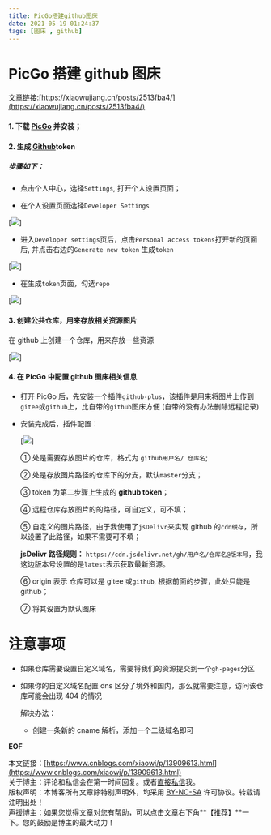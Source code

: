 ```yaml
---
title: PicGo搭建github图床
date: 2021-05-19 01:24:37
tags: [图床 , github]
---
```



PicGo 搭建 github 图床
==================

文章链接:[https://xiaowujiang.cn/posts/2513fba4/](https://xiaowujiang.cn/posts/2513fba4/)

#### 1. 下载 [PicGo](https://github.com/Molunerfinn/PicGo/releases) 并安装；

#### 2. 生成 [Github](https://github.com/)token

##### 步骤如下：

*   点击个人中心，选择`Settings`, 打开个人设置页面；

*   在个人设置页面选择`Developer Settings`

[![](https://cdn.jsdelivr.net/gh/wklesss/picture@latest/img/20210519011957.png)]

*   进入`Developer settings`页后，点击`Personal access tokens`打开新的页面后, 并点击右边的`Generate new token` 生成`token`

[![](https://cdn.jsdelivr.net/gh/wklesss/picture@latest/img/20210519012111.png)]

*   在生成`token`页面，勾选`repo`

[![](https://cdn.jsdelivr.net/gh/wklesss/picture@latest/img/20210519012126.png)]

#### 3. 创建公共仓库，用来存放相关资源图片

 在 github 上创建一个仓库，用来存放一些资源

[![](https://cdn.jsdelivr.net/gh/wklesss/picture@latest/img/20210519012144.png)]

#### 4. 在 PicGo 中配置 github 图床相关信息

* 打开 PicGo 后，先安装一个插件`github-plus`，该插件是用来将图片上传到`gitee`或`github`上，比自带的`github`图床方便 (自带的没有办法删除远程记录)

* 安装完成后，插件配置：

  [![](https://cdn.jsdelivr.net/gh/wklesss/picture@latest/img/20210519012158.png)]

  ① 处是需要存放图片的仓库，格式为 `github用户名/ 仓库名`;

  ② 处是存放图片路径的仓库下的分支，默认`master`分支；

  ③ token 为第二步骤上生成的 **github token**；

  ④ 远程仓库存放图片的的路径，可自定义，可不填；

  ⑤ 自定义的图片路径，由于我使用了`jsDelivr`来实现 github 的`cdn缓存`，所以设置了此路径，如果不需要可不填；

  **jsDelivr 路径规则：** `https://cdn.jsdelivr.net/gh/用户名/仓库名@版本号`，我这边版本号设置的是`latest`表示获取最新资源。

  ⑥ origin 表示 仓库可以是 gitee 或`github`, 根据前面的步骤，此处只能是 github；

  ⑦ 将其设置为默认图床

注意事项
====

* 如果仓库需要设置自定义域名，需要将我们的资源提交到一个`gh-pages`分区

* 如果你的自定义域名配置 dns 区分了境外和国内，那么就需要注意，访问该仓库可能会出现 404 的情况

  解决办法：

  *   创建一条新的 cname 解析，添加一个二级域名即可

__EOF__


本文链接：[https://www.cnblogs.com/xiaowj/p/13909613.html](https://www.cnblogs.com/xiaowj/p/13909613.html)  
关于博主：评论和私信会在第一时间回复。或者[直接私信](https://msg.cnblogs.com/msg/send/xiaowj)我。  
版权声明：本博客所有文章除特别声明外，均采用 [BY-NC-SA](https://creativecommons.org/licenses/by-nc-nd/4.0/ "BY-NC-SA") 许可协议。转载请注明出处！  
声援博主：如果您觉得文章对您有帮助，可以点击文章右下角**【[推荐](javascript:void(0);)】**一下。您的鼓励是博主的最大动力！